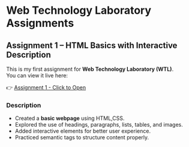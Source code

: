 # Web Technology Laboratory Assignments

## Assignment 1 – HTML Basics with Interactive Description

This is my first assignment for **Web Technology Laboratory (WTL)**.  
You can view it live here:

👉 [Assignment 1 - Click to Open](https://pawarpriyanka11.github.io/WTL_147/ASSIGNMENTS/assign-1/)

### Description
- Created a **basic webpage** using HTML,CSS.  
- Explored the use of headings, paragraphs, lists, tables, and images.  
- Added interactive elements for better user experience.  
- Practiced semantic tags to structure content properly.

